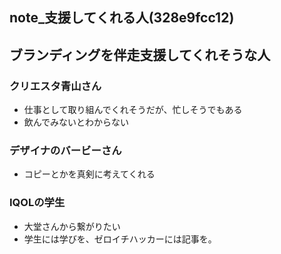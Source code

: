 note_支援してくれる人(328e9fcc12)
---

## ブランディングを伴走支援してくれそうな人
### クリエスタ青山さん
- 仕事として取り組んでくれそうだが、忙しそうでもある
- 飲んでみないとわからない

### デザイナのバービーさん
- コピーとかを真剣に考えてくれる

### IQOLの学生
- 大堂さんから繋がりたい
- 学生には学びを、ゼロイチハッカーには記事を。



